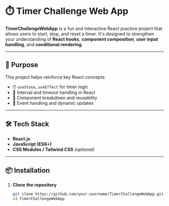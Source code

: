 # ⏱️ Timer Challenge Web App

**TimerChallengeWebApp** is a fun and interactive React practice project that allows users to start, stop, and reset a timer. It's designed to strengthen your understanding of **React hooks**, **component composition**, **user input handling**, and **conditional rendering**.

---

## 🚀 Purpose

This project helps reinforce key React concepts:

- ⏰ `useState`, `useEffect` for timer logic
- 🔁 Interval and timeout handling in React
- 🧩 Component breakdown and reusability
- 🎯 Event handling and dynamic updates

---

## 🛠️ Tech Stack

- **React.js**
- **JavaScript (ES6+)**
- **CSS Modules / Tailwind CSS** *(optional)*

---

## 📦 Installation

1. **Clone the repository**
   ```bash
   git clone https://github.com/your-username/TimerChallengeWebApp.git
   cd TimerChallengeWebApp